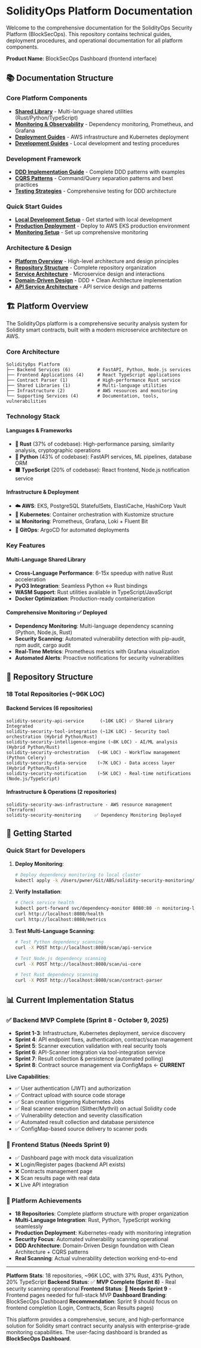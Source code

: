 # SolidityOps Platform Documentation

Welcome to the comprehensive documentation for the SolidityOps Security Platform (BlockSecOps). This repository contains technical guides, deployment procedures, and operational documentation for all platform components.

**Product Name**: BlockSecOps Dashboard (frontend interface)

## 📚 Documentation Structure

### **Core Platform Components**
- **[Shared Library](shared-library/README.md)** - Multi-language shared utilities (Rust/Python/TypeScript)
- **[Monitoring & Observability](monitoring/README.md)** - Dependency monitoring, Prometheus, and Grafana
- **[Deployment Guides](deployment/README.md)** - AWS infrastructure and Kubernetes deployment
- **[Development Guides](development/README.md)** - Local development and testing procedures

### **Development Framework**
- **[DDD Implementation Guide](development/ddd-implementation-guide.md)** - Complete DDD patterns with examples
- **[CQRS Patterns](development/cqrs-patterns.md)** - Command/Query separation patterns and best practices
- **[Testing Strategies](development/testing-ddd-services.md)** - Comprehensive testing for DDD architecture

### **Quick Start Guides**
- **[Local Development Setup](local-development/README.md)** - Get started with local development
- **[Production Deployment](deployment/README.md)** - Deploy to AWS EKS production environment
- **[Monitoring Setup](monitoring/local-deployment.md)** - Set up comprehensive monitoring

### **Architecture & Design**
- **[Platform Overview](#platform-overview)** - High-level architecture and design principles
- **[Repository Structure](#repository-structure)** - Complete repository organization
- **[Service Architecture](#service-architecture)** - Microservice design and interactions
- **[Domain-Driven Design](architecture/clean-architecture-decision.md)** - DDD + Clean Architecture implementation
- **[API Service Architecture](architecture/api-service-architecture.md)** - API service design and patterns

## 🏗️ Platform Overview

The SolidityOps platform is a comprehensive security analysis system for Solidity smart contracts, built with a modern microservice architecture on AWS.

### **Core Architecture**

```
SolidityOps Platform
├── Backend Services (6)          # FastAPI, Python, Node.js services
├── Frontend Applications (4)     # React TypeScript applications
├── Contract Parser (1)           # High-performance Rust service
├── Shared Libraries (1)          # Multi-language utilities
├── Infrastructure (2)            # AWS resources and monitoring
└── Supporting Services (4)       # Documentation, tools, vulnerabilities
```

### **Technology Stack**

#### **Languages & Frameworks**
- **🦀 Rust** (37% of codebase): High-performance parsing, similarity analysis, cryptographic operations
- **🐍 Python** (43% of codebase): FastAPI services, ML pipelines, database ORM
- **🟨 TypeScript** (20% of codebase): React frontend, Node.js notification service

#### **Infrastructure & Deployment**
- **☁️ AWS**: EKS, PostgreSQL StatefulSets, ElastiCache, HashiCorp Vault
- **🚀 Kubernetes**: Container orchestration with Kustomize structure
- **📊 Monitoring**: Prometheus, Grafana, Loki + Fluent Bit
- **🔄 GitOps**: ArgoCD for automated deployments

### **Key Features**

#### **Multi-Language Shared Library**
- **Cross-Language Performance**: 6-15x speedup with native Rust acceleration
- **PyO3 Integration**: Seamless Python ↔ Rust bindings
- **WASM Support**: Rust utilities available in TypeScript/JavaScript
- **Docker Optimization**: Production-ready containerization

#### **Comprehensive Monitoring** ✅ **Deployed**
- **Dependency Monitoring**: Multi-language dependency scanning (Python, Node.js, Rust)
- **Security Scanning**: Automated vulnerability detection with pip-audit, npm audit, cargo audit
- **Real-Time Metrics**: Prometheus metrics with Grafana visualization
- **Automated Alerts**: Proactive notifications for security vulnerabilities

## 📁 Repository Structure

### **18 Total Repositories (~96K LOC)**

#### **Backend Services (6 repositories)**
```
solidity-security-api-service      (~10K LOC) ✅ Shared Library Integrated
solidity-security-tool-integration (~12K LOC) - Security tool orchestration (Hybrid Python/Rust)
solidity-security-intelligence-engine (~8K LOC) - AI/ML analysis (Hybrid Python/Rust)
solidity-security-orchestration   (~6K LOC) - Workflow management (Python Celery)
solidity-security-data-service    (~7K LOC) - Data access layer (Hybrid Python/Rust)
solidity-security-notification    (~5K LOC) - Real-time notifications (Node.js/TypeScript)
```

#### **Infrastructure & Operations (2 repositories)**
```
solidity-security-aws-infrastructure - AWS resource management (Terraform)
solidity-security-monitoring     ✅ Dependency Monitoring Deployed
```

## 🚀 Getting Started

### **Quick Start for Developers**

1. **Deploy Monitoring**:
   ```bash
   # Deploy dependency monitoring to local cluster
   kubectl apply -k /Users/pwner/Git/ABS/solidity-security-monitoring/k8s/overlays/local/dependency-monitor/
   ```

2. **Verify Installation**:
   ```bash
   # Check service health
   kubectl port-forward svc/dependency-monitor 8080:80 -n monitoring-local
   curl http://localhost:8080/health
   curl http://localhost:8080/metrics
   ```

3. **Test Multi-Language Scanning**:
   ```bash
   # Test Python dependency scanning
   curl -X POST http://localhost:8080/scan/api-service

   # Test Node.js dependency scanning
   curl -X POST http://localhost:8080/scan/ui-core

   # Test Rust dependency scanning
   curl -X POST http://localhost:8080/scan/contract-parser
   ```

## 📊 Current Implementation Status

### **✅ Backend MVP Complete (Sprint 8 - October 9, 2025)**
- **Sprint 1-3**: Infrastructure, Kubernetes deployment, service discovery
- **Sprint 4**: API endpoint fixes, authentication, contract/scan management
- **Sprint 5**: Scanner execution validation with real security tools
- **Sprint 6**: API-Scanner integration via tool-integration service
- **Sprint 7**: Result collection & persistence (automated polling)
- **Sprint 8**: Contract source management via ConfigMaps ← **CURRENT**

**Live Capabilities**:
- ✅ User authentication (JWT) and authorization
- ✅ Contract upload with source code storage
- ✅ Scan creation triggering Kubernetes Jobs
- ✅ Real scanner execution (Slither/Mythril) on actual Solidity code
- ✅ Vulnerability detection and severity classification
- ✅ Automated result collection and database persistence
- ✅ ConfigMap-based source delivery to scanner pods

### **🚧 Frontend Status (Needs Sprint 9)**
- ✅ Dashboard page with mock data visualization
- ❌ Login/Register pages (backend API exists)
- ❌ Contracts management page
- ❌ Scan results page with real data
- ❌ Live API integration

### **🚀 Platform Achievements**
- **18 Repositories**: Complete platform structure with proper organization
- **Multi-Language Integration**: Rust, Python, TypeScript working seamlessly
- **Production Deployment**: Kubernetes-ready with monitoring integration
- **Security Focus**: Automated vulnerability scanning operational
- **DDD Architecture**: Domain-Driven Design foundation with Clean Architecture + CQRS patterns
- **Real Scanning**: Actual vulnerability detection working end-to-end

---

**Platform Stats**: 18 repositories, ~96K LOC, with 37% Rust, 43% Python, 20% TypeScript
**Backend Status**: ✅ **MVP Complete (Sprint 8)** - Real security scanning operational
**Frontend Status**: 🚧 **Needs Sprint 9** - Frontend pages needed for full-stack MVP
**Dashboard Branding**: BlockSecOps Dashboard
**Recommendation**: Sprint 9 should focus on frontend completion (Login, Contracts, Scan Results pages)

This platform provides a comprehensive, secure, and high-performance solution for Solidity smart contract security analysis with enterprise-grade monitoring capabilities. The user-facing dashboard is branded as **BlockSecOps Dashboard**.
